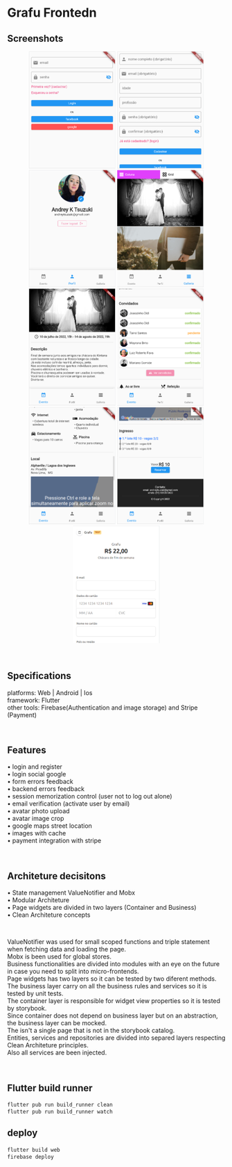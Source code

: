# Grafu Frontedn

## Screenshots
<p align="center">
  <img src="./screenshots/login.png" width="200" title="hover text">
  <img src="./screenshots/register.png" width="200" title="hover text">
  <img src="./screenshots/profile.png" width="200" title="hover text">
  <img src="./screenshots/gallery.png" width="200" title="hover text">
  <img src="./screenshots/playday1.png" width="200" title="hover text">
  <img src="./screenshots/playday2.png" width="200" title="hover text">
  <img src="./screenshots/playday3.png" width="200" title="hover text">
  <img src="./screenshots/playday4.png" width="200" title="hover text">
  <img src="./screenshots/stripe.png" width="200" title="hover text">
</p>

<br>

## Specifications 
platforms: Web | Android | Ios <br>
framework: Flutter <br>
other tools: Firebase(Authentication and image storage) and Stripe (Payment) <br>

<br>

## Features 
• login and register <br>
• login social google <br>
• form errors feedback <br>
• backend errors feedback <br>
• session memorization control (user not to log out alone) <br>
• email verification (activate user by email) <br>
• avatar photo upload <br>
• avatar image crop <br>
• google maps street location <br>
• images with cache <br>
• payment integration with stripe <br>

<br>

## Architeture decisitons
• State management ValueNotifier and Mobx <br>
• Modular Architeture <br>
• Page widgets are divided in two layers (Container and Business) <br>
• Clean Architeture concepts <br>

<br>

ValueNotifier was used for small scoped functions and triple statement when fetching data and loading the page. <br>
Mobx is been used for global stores. <br>
Business functionalities are divided into modules with an eye on the future in case you need to split into micro-frontends. <br>
Page widgets has two layers so it can be tested by two diferent methods.<br>
The business layer carry on all the business rules and services so it is tested by unit tests. <br>
The container layer is responsible for widget view properties so it is tested by storybook. <br>
Since container does not depend on business layer but on an abstraction, the business layer can be mocked. <br>
The isn't a single page that is not in the storybook catalog. <br>
Entities, services and repositories are divided into separed layers respecting Clean Architeture principles. <br>
Also all services are been injected. <br>

<br>

## Flutter build runner

```
flutter pub run build_runner clean
flutter pub run build_runner watch
```

## deploy

```
flutter build web
firebase deploy
```
